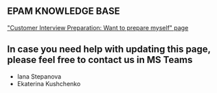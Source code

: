 ## EPAM KNOWLEDGE BASE
["Customer Interview Preparation: Want to prepare myself" page](https://kb.epam.com/display/GDOKB/Want+to+prepare+myself)

## In case you need help with updating this page, please feel free to contact us in MS Teams

* Iana Stepanova
* Ekaterina Kushchenko
